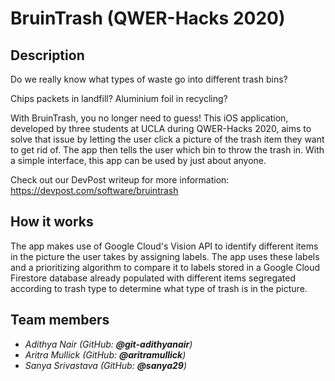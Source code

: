# BruinTrash (QWER-Hacks 2020)

## Description

Do we really know what types of waste go into different trash bins?

Chips packets in landfill? Aluminium foil in recycling?

With BruinTrash, you no longer need to guess! This iOS application, developed by three students at UCLA during QWER-Hacks 2020, aims to solve that issue by letting the user click a picture of the trash item they want to get rid of. The app then tells the user which bin to throw the trash in. With a simple interface, this app can be used by just about anyone.

Check out our DevPost writeup for more information: https://devpost.com/software/bruintrash

## How it works

The app makes use of Google Cloud's Vision API to identify different items in the picture the user takes by assigning labels. The app uses these labels and a prioritizing algorithm to compare it to labels stored in a Google Cloud Firestore database already populated with different items segregated according to trash type to determine what type of trash is in the picture.

## Team members

* *Adithya Nair (GitHub: **@git-adithyanair**)*
* *Aritra Mullick (GitHub: **@aritramullick**)*
* *Sanya Srivastava (GitHub: **@sanya29**)*
